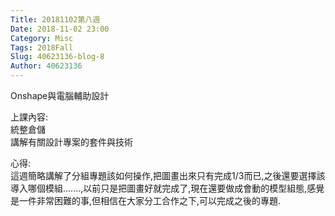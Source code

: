 ```yaml
---
Title: 20181102第八週
Date: 2018-11-02 23:00
Category: Misc
Tags: 2018Fall
Slug: 40623136-blog-8
Author: 40623136
---
```


Onshape與電腦輔助設計

<!-- PELICAN_END_SUMMARY -->

上課內容:<br>
統整倉儲<br>
講解有關設計專案的套件與技術


心得:<br>
這週簡略講解了分組專題該如何操作,把圖畫出來只有完成1/3而已,之後還要選擇該導入哪個模組.......,以前只是把圖畫好就完成了,現在還要做成會動的模型組態,感覺是一件非常困難的事,但相信在大家分工合作之下,可以完成之後的專題.